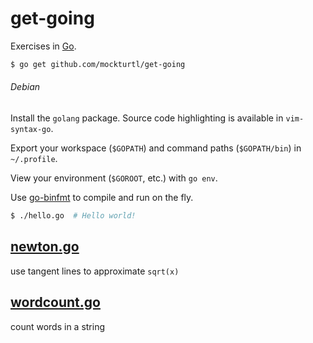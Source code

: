 get-going
=========

Exercises in [Go](http://tour.golang.org/).

```sh
$ go get github.com/mockturtl/get-going
```

###### Debian

Install the `golang` package.  Source code highlighting is available in `vim-syntax-go`.

Export your workspace (`$GOPATH`) and command paths (`$GOPATH/bin`) in `~/.profile`.

View your environment (`$GOROOT`, etc.) with `go env`.

Use [go-binfmt](https://github.com/str1ngs/go-binfmt) to compile and run on the fly.

```sh
$ ./hello.go  # Hello world!
```

[newton.go](http://tour.golang.org/#45)
-----------

use tangent lines to approximate `sqrt(x)`

[wordcount.go](http://tour.golang.org/#46)
--------------

count words in a string

